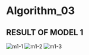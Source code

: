 # Algorithm_03

## RESULT OF MODEL 1

![m1-1](https://user-images.githubusercontent.com/20199960/83611381-d9d05d00-a5bb-11ea-95c3-aec8d647d4e4.png)
![m1-2](https://user-images.githubusercontent.com/20199960/83611391-ddfc7a80-a5bb-11ea-8dee-e9dee3946840.png)
![m1-3](https://user-images.githubusercontent.com/20199960/83611400-e05ed480-a5bb-11ea-9dc9-46a6010adb4f.png)
